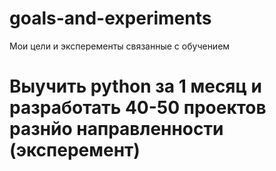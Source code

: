 # goals-and-experiments
Мои цели и эксперементы связанные с обучением

# Выучить python за 1 месяц и разработать 40-50 проектов разнйо направленности (эксперемент) 
